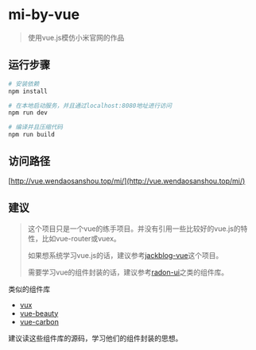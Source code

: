 # mi-by-vue

> 使用vue.js模仿小米官网的作品

## 运行步骤

``` bash
# 安装依赖
npm install

# 在本地启动服务，并且通过localhost:8080地址进行访问
npm run dev

# 编译并且压缩代码
npm run build

```

## 访问路径

[http://vue.wendaosanshou.top/mi/](http://vue.wendaosanshou.top/mi/)

## 建议
> 这个项目只是一个vue的练手项目。并没有引用一些比较好的vue.js的特性，比如vue-router或vuex。
>
> 如果想系统学习vue.js的话，建议参考[jackblog-vue](https://github.com/jackhutu/jackblog-vue)这个项目。
>
> 需要学习vue的组件封装的话，建议参考[radon-ui](https://github.com/wendaosanshou/radon-ui)之类的组件库。

类似的组件库
- [vux](https://github.com/airyland/vux)
- [vue-beauty](https://github.com/FE-Driver/vue-beauty)
- [vue-carbon](https://github.com/myronliu347/vue-carbon)

建议读这些组件库的源码，学习他们的组件封装的思想。

